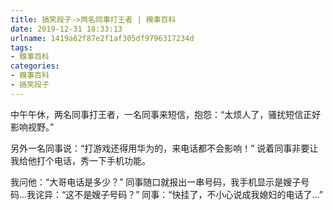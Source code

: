 ```yaml
---
title: 搞笑段子->两名同事打王者 | 糗事百科
date: 2019-12-31 18:33:13
urlname: 1419a62f87e2f1af305df9796317234d
tags: 
- 糗事百科
categories:
- 糗事百科
- 搞笑段子
---
```

中午午休，两名同事打王者，一名同事来短信，抱怨：“太烦人了，骚扰短信正好影响视野。”

另外一名同事说：“打游戏还得用华为的，来电话都不会影响！” 说着同事非要让我给他打个电话，秀一下手机功能。

我问他：“大哥电话是多少？” 同事随口就报出一串号码，我手机显示是嫂子号码…我诧异：“这不是嫂子号码？”  同事：“快挂了，不小心说成我媳妇的电话了…”


